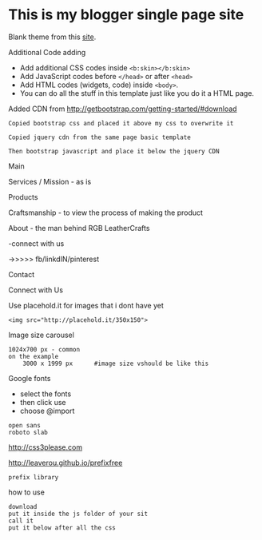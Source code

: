 # This is my blogger single page site

Blank theme from this [site](http://subinsb.com/make-a-blank-blogger-template).

Additional Code adding

+ Add additional CSS codes inside `<b:skin></b:skin>`
+ Add JavaScript codes before `</head>` or after `<head>`
+ Add HTML codes (widgets, code) inside `<body>`.
+ You can do all the stuff in this template just like you do it a HTML page.

Added CDN from http://getbootstrap.com/getting-started/#download

    Copied bootstrap css and placed it above my css to overwrite it
    
    Copied jquery cdn from the same page basic template

    Then bootstrap javascript and place it below the jquery CDN


Main

Services / Mission - as is

Products

Craftsmanship - to view the process of making the product

About - the man behind RGB LeatherCrafts

-connect with us

->>>>> fb/linkdIN/pinterest

Contact

Connect with Us

Use placehold.it for images that i dont have yet

    <img src="http://placehold.it/350x150">

Image size carousel

    1024x700 px - common
    on the example 
        3000 x 1999 px      #image size vshould be like this

Google fonts

   + select the fonts
   + then click use
   + choose @import
    
    open sans 
    roboto slab 

http://css3please.com

http://leaverou.github.io/prefixfree
    
    prefix library
how to use

    download
    put it inside the js folder of your sit
    call it 
    put it below after all the css


